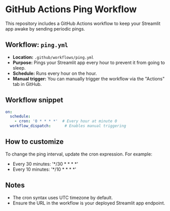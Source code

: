 # GitHub Actions Ping Workflow

This repository includes a GitHub Actions workflow to keep your Streamlit app awake by sending periodic pings.

## Workflow: `ping.yml`

- **Location:** `.github/workflows/ping.yml`
- **Purpose:** Pings your Streamlit app every hour to prevent it from going to sleep.
- **Schedule:** Runs every hour on the hour.
- **Manual trigger:** You can manually trigger the workflow via the "Actions" tab in GitHub.

## Workflow snippet

```yaml
on:
  schedule:
    - cron: '0 * * * *'  # Every hour at minute 0
  workflow_dispatch:      # Enables manual triggering
```


## How to customize
To change the ping interval, update the cron expression. For example:

- Every 30 minutes: '*/30 * * * *'
- Every 10 minutes: '*/10 * * * *'


## Notes
- The cron syntax uses UTC timezone by default.
- Ensure the URL in the workflow is your deployed Streamlit app endpoint.

